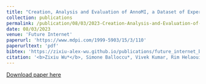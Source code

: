 ```yaml
---
title: "Creation, Analysis and Evaluation of AnnoMI, a Dataset of Expert-Annotated Counselling Dialogues"
collection: publications
permalink: /publication/08/03/2023-Creation-Analysis-and-Evaluation-of-AnnoMI-a-Dataset-of-Expert-Annotated-Counselling-Dialogues
date: 08/03/2023
venue: 'Future Internet'
paperurl: 'https://www.mdpi.com/1999-5903/15/3/110'
paperurltext: 'pdf'
bibtex: 'https://zixiu-alex-wu.github.io/publications/future_internet_bib.bib'
citation: '<b>Zixiu Wu*</b>, Simone Balloccu*, Vivek Kumar, Rim Helaoui, Diego Reforgiato Recupero, Daniele Riboni. Creation, Analysis and Evaluation of AnnoMI, a Dataset of Expert-Annotated Counselling Dialogues. In <i>Future Internet</i>, 2023.'
---
```


<a href='https://www.mdpi.com/1999-5903/15/3/110'>Download paper here</a>
